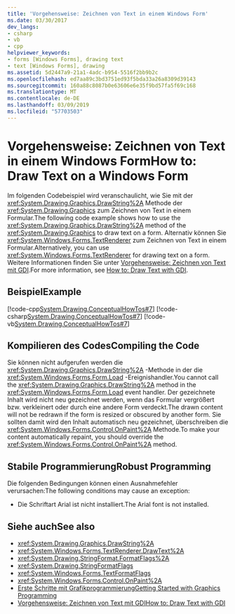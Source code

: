 ```yaml
---
title: 'Vorgehensweise: Zeichnen von Text in einem Windows Form'
ms.date: 03/30/2017
dev_langs:
- csharp
- vb
- cpp
helpviewer_keywords:
- forms [Windows Forms], drawing text
- text [Windows Forms], drawing
ms.assetid: 5d2447a9-21a1-4adc-b954-5516f2bb9b2c
ms.openlocfilehash: ed7aa89c3bd3751ed93f5bda33a26a8309d39143
ms.sourcegitcommit: 160a88c8087b0e63606e6e35f9bd57fa5f69c168
ms.translationtype: MT
ms.contentlocale: de-DE
ms.lasthandoff: 03/09/2019
ms.locfileid: "57703503"
---
```

# <a name="how-to-draw-text-on-a-windows-form"></a><span data-ttu-id="f5e25-102">Vorgehensweise: Zeichnen von Text in einem Windows Form</span><span class="sxs-lookup"><span data-stu-id="f5e25-102">How to: Draw Text on a Windows Form</span></span>
<span data-ttu-id="f5e25-103">Im folgenden Codebeispiel wird veranschaulicht, wie Sie mit der <xref:System.Drawing.Graphics.DrawString%2A> Methode der <xref:System.Drawing.Graphics> zum Zeichnen von Text in einem Formular.</span><span class="sxs-lookup"><span data-stu-id="f5e25-103">The following code example shows how to use the <xref:System.Drawing.Graphics.DrawString%2A> method of the <xref:System.Drawing.Graphics> to draw text on a form.</span></span> <span data-ttu-id="f5e25-104">Alternativ können Sie <xref:System.Windows.Forms.TextRenderer> zum Zeichnen von Text in einem Formular.</span><span class="sxs-lookup"><span data-stu-id="f5e25-104">Alternatively, you can use <xref:System.Windows.Forms.TextRenderer> for drawing text on a form.</span></span> <span data-ttu-id="f5e25-105">Weitere Informationen finden Sie unter [Vorgehensweise: Zeichnen von Text mit GDI](how-to-draw-text-with-gdi.md).</span><span class="sxs-lookup"><span data-stu-id="f5e25-105">For more information, see [How to: Draw Text with GDI](how-to-draw-text-with-gdi.md).</span></span>  
  
## <a name="example"></a><span data-ttu-id="f5e25-106">Beispiel</span><span class="sxs-lookup"><span data-stu-id="f5e25-106">Example</span></span>  
 [!code-cpp[System.Drawing.ConceptualHowTos#7](~/samples/snippets/cpp/VS_Snippets_Winforms/System.Drawing.ConceptualHowTos/cpp/form1.cpp#7)]
 [!code-csharp[System.Drawing.ConceptualHowTos#7](~/samples/snippets/csharp/VS_Snippets_Winforms/System.Drawing.ConceptualHowTos/CS/form1.cs#7)]
 [!code-vb[System.Drawing.ConceptualHowTos#7](~/samples/snippets/visualbasic/VS_Snippets_Winforms/System.Drawing.ConceptualHowTos/VB/form1.vb#7)]  
  
## <a name="compiling-the-code"></a><span data-ttu-id="f5e25-107">Kompilieren des Codes</span><span class="sxs-lookup"><span data-stu-id="f5e25-107">Compiling the Code</span></span>  
 <span data-ttu-id="f5e25-108">Sie können nicht aufgerufen werden die <xref:System.Drawing.Graphics.DrawString%2A> -Methode in der die <xref:System.Windows.Forms.Form.Load> -Ereignishandler.</span><span class="sxs-lookup"><span data-stu-id="f5e25-108">You cannot call the <xref:System.Drawing.Graphics.DrawString%2A> method in the <xref:System.Windows.Forms.Form.Load> event handler.</span></span> <span data-ttu-id="f5e25-109">Der gezeichnete Inhalt wird nicht neu gezeichnet werden, wenn das Formular vergrößert bzw. verkleinert oder durch eine andere Form verdeckt.</span><span class="sxs-lookup"><span data-stu-id="f5e25-109">The drawn content will not be redrawn if the form is resized or obscured by another form.</span></span> <span data-ttu-id="f5e25-110">Sie sollten damit wird den Inhalt automatisch neu gezeichnet, überschreiben die <xref:System.Windows.Forms.Control.OnPaint%2A> Methode.</span><span class="sxs-lookup"><span data-stu-id="f5e25-110">To make your content automatically repaint, you should override the <xref:System.Windows.Forms.Control.OnPaint%2A> method.</span></span>  
  
## <a name="robust-programming"></a><span data-ttu-id="f5e25-111">Stabile Programmierung</span><span class="sxs-lookup"><span data-stu-id="f5e25-111">Robust Programming</span></span>  
 <span data-ttu-id="f5e25-112">Die folgenden Bedingungen können einen Ausnahmefehler verursachen:</span><span class="sxs-lookup"><span data-stu-id="f5e25-112">The following conditions may cause an exception:</span></span>  
  
-   <span data-ttu-id="f5e25-113">Die Schriftart Arial ist nicht installiert.</span><span class="sxs-lookup"><span data-stu-id="f5e25-113">The Arial font is not installed.</span></span>  
  
## <a name="see-also"></a><span data-ttu-id="f5e25-114">Siehe auch</span><span class="sxs-lookup"><span data-stu-id="f5e25-114">See also</span></span>
- <xref:System.Drawing.Graphics.DrawString%2A>
- <xref:System.Windows.Forms.TextRenderer.DrawText%2A>
- <xref:System.Drawing.StringFormat.FormatFlags%2A>
- <xref:System.Drawing.StringFormatFlags>
- <xref:System.Windows.Forms.TextFormatFlags>
- <xref:System.Windows.Forms.Control.OnPaint%2A>
- [<span data-ttu-id="f5e25-115">Erste Schritte mit Grafikprogrammierung</span><span class="sxs-lookup"><span data-stu-id="f5e25-115">Getting Started with Graphics Programming</span></span>](getting-started-with-graphics-programming.md)
- [<span data-ttu-id="f5e25-116">Vorgehensweise: Zeichnen von Text mit GDI</span><span class="sxs-lookup"><span data-stu-id="f5e25-116">How to: Draw Text with GDI</span></span>](how-to-draw-text-with-gdi.md)
